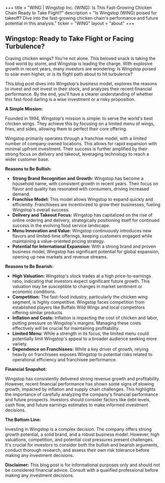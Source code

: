 +++
title = "WING |  Wingstop Inc. (WING): Is This Fast-Growing Chicken Chain Ready to Take Flight?"
description = "Is Wingstop (WING) poised for takeoff? Dive into the fast-growing chicken chain's performance and future potential in this analysis."
ticker = "WING"
layout = "about"
+++

        


## Wingstop: Ready to Take Flight or Facing Turbulence?

Craving chicken wings? You're not alone. This beloved snack is taking the food world by storm, and Wingstop is leading the charge. With explosive growth in recent years, many investors are wondering: Is Wingstop poised to soar even higher, or is its flight path about to hit turbulence?

This blog post dives into Wingstop's business model, explores the reasons to invest and not invest in their stock, and analyzes their recent financial performance. By the end, you'll have a clearer understanding of whether this fast-food darling is a wise investment or a risky proposition.

**A Simple Mission:**

Founded in 1994, Wingstop's mission is simple: to serve the world's best chicken wings. They achieve this by focusing on a limited menu of wings, fries, and sides, allowing them to perfect their core offering. 

Wingstop primarily operates through a franchise model, with a limited number of company-owned locations. This allows for rapid expansion with minimal upfront investment. Their success is further amplified by their strong focus on delivery and takeout, leveraging technology to reach a wider customer base. 

**Reasons to Be Bullish:**

* **Strong Brand Recognition and Growth:** Wingstop has become a household name, with consistent growth in recent years. Their focus on flavor and quality has resonated with consumers, driving increased demand.
* **Franchise Model:**  This model allows Wingstop to expand quickly and efficiently. Franchisees are incentivized to grow their businesses, fueling Wingstop's overall success.
* **Delivery and Takeout Focus:**  Wingstop has capitalized on the rise of online ordering and delivery, strategically positioning itself for continued success in the evolving food service landscape.
* **Menu Innovation and Value:** Wingstop continuously introduces new flavors and limited-time offerings, keeping customers engaged while maintaining a value-oriented pricing strategy.
* **Potential for International Expansion:** With a strong brand and proven business model, Wingstop has significant potential for global expansion, opening up new markets and revenue streams.

**Reasons to Be Bearish:**

* **High Valuation:**  Wingstop's stock trades at a high price-to-earnings ratio, indicating that investors expect significant future growth. This valuation may be susceptible to changes in market sentiment or economic conditions.
* **Competition:** The fast-food industry, particularly the chicken wing segment, is highly competitive. Wingstop faces competition from established players like Buffalo Wild Wings and local competitors offering similar products.
* **Inflation and Costs:**  Inflation is impacting the cost of chicken and labor, putting pressure on Wingstop's margins. Managing these costs effectively will be crucial for maintaining profitability.
* **Limited Menu:** While a strength in its focus, the limited menu could potentially limit Wingstop's appeal to a broader audience seeking more variety.
* **Dependence on Franchisees:**  While a key driver of growth, relying heavily on franchisees exposes Wingstop to potential risks related to operational efficiency and franchisee performance.

**Financial Snapshot:**

Wingstop has consistently delivered strong revenue growth and profitability. However, recent financial performance has shown some signs of slowing growth, impacted by inflation and supply chain challenges. This highlights the importance of carefully analyzing the company's financial performance and future prospects. Investors should consider factors like debt levels, cash flow, and future earnings estimates to make informed investment decisions.

**The Bottom Line:**

Investing in Wingstop is a complex decision.  The company offers strong growth potential, a solid brand, and a robust business model. However, high valuations, competition, and potential cost pressures present challenges. It's crucial for investors to consider both the bullish and bearish arguments, conduct thorough research, and assess their own risk tolerance before making any investment decisions.

**Disclaimer:** This blog post is for informational purposes only and should not be considered financial advice.  Consult with a qualified professional before making any investment decisions. 

        